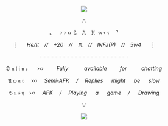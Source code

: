 

<div align="center">
   <p style="text-align:center"><img src="https://i.postimg.cc/NFRkyzzN/ZRG.png" /> </p><p style="text-align:center">∴</p><p style="text-align:center"> ⌞   › › ›› 𝚉 𝙰 𝙺  ‹‹ ‹ ‹  ⌝ </p><p style="text-align:center">[  <em>He/It</em> <em>//</em> <em>+20</em> <em>//</em> <em>♏︎</em> <em>//</em> <em>INFJ(P)</em> <em>//</em> <em>5w4</em>  ] </p><p style="text-align:center">- - - - - - - - - - - - - - - - - - - - - - -</p><p style="text-align:center">𝔒 𝔫 𝔩 𝔦 𝔫 𝔢     ›››      <em>Fully     </em>    <em>available </em>     <em>for  </em>     <em>chatting</em></p><p style="text-align:center"> 𝔄 𝔴 𝔞 𝔶  ›››  <em>Semi-AFK</em>  <em>/</em>  <em>Replies</em>   <em>might</em>   <em>be</em>   <em>slow</em> </p><p style="text-align:center">𝔅 𝔲 𝔰 𝔶 ›››  <em>AFK </em> <em>/</em>  <em>Playing</em>   <em>a</em>   <em>game</em>  <em>/</em>   <em>Drawing</em></p><p style="text-align:center"></p><p style="text-align:center"> ∵ </p><p style="text-align:center"><img src="https://i.postimg.cc/5NM3cfXD/GETHJ.png" /></p>
  
</div>
